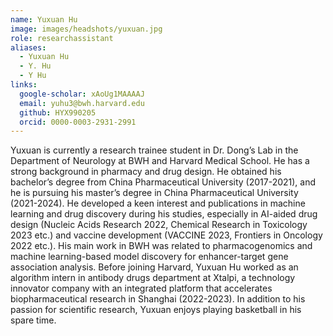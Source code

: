 ```yaml
---
name: Yuxuan Hu
image: images/headshots/yuxuan.jpg
role: researchassistant
aliases:
  - Yuxuan Hu
  - Y. Hu
  - Y Hu
links:
  google-scholar: xAoUg1MAAAAJ
  email: yuhu3@bwh.harvard.edu
  github: HYX990205
  orcid: 0000-0003-2931-2991
---
```

Yuxuan is currently a research trainee student in Dr. Dong’s Lab in the Department of Neurology at BWH and Harvard Medical School. He has a strong background in pharmacy and drug design. He obtained his bachelor’s degree from China Pharmaceutical University (2017-2021), and he is pursuing his master’s degree in China Pharmaceutical University (2021-2024). He developed a keen interest and publications in machine learning and drug discovery during his studies, especially in AI-aided drug design (Nucleic Acids Research 2022, Chemical Research in Toxicology 2023 etc.) and vaccine development (VACCINE 2023, Frontiers in Oncology 2022 etc.). His main work in BWH was related to pharmacogenomics and machine learning-based model discovery for enhancer-target gene association analysis. Before joining Harvard, Yuxuan Hu worked as an algorithm intern in antibody drugs department at Xtalpi, a technology innovator company with an integrated platform that accelerates biopharmaceutical research in Shanghai (2022-2023). In addition to his passion for scientific research, Yuxuan enjoys playing basketball in his spare time.